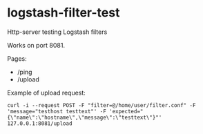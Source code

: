 # logstash-filter-test
Http-server testing Logstash filters

Works on port 8081.

Pages:
- /ping
- /upload

Example of upload request:
```
curl -i --request POST -F "filter=@/home/user/filter.conf" -F 'message="testhost testtext"' -F 'expected="{\"name\":\"hostname\",\"message\":\"testtext\"}"' 127.0.0.1:8081/upload
```
